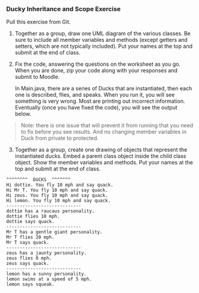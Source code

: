 ### Ducky Inheritance and Scope Exercise

Pull this exercise from Git.

1. Together as a group, draw one UML diagram of the various classes. Be sure to include all member variables and methods (except getters and setters, which are not typically included). Put your names at the top and submit at the end of class.

2. Fix the code, answering the questions on the worksheet as you go. When you are done, zip your code along with your responses and submit to Moodle.

	In Main.java, there are a series of Ducks that are instantiated, then each one is described, flies, and speaks. When you run it, you will see something is very wrong. Most are printing out incorrect information. Eventually (once you have fixed the code), you will see the output below.

> Note: there is one issue that will prevent it from running that you need to fix before you see results. And no changing member variables in Duck from private to protected.


	
3. Together as a group, create one drawing of objects that represent the instantiated ducks. Embed a parent class object inside the child class object. Show the member variables and methods. Put your names at the top and submit at the end of class.


```
^^^^^^^^  DUCKS  ^^^^^^^
Hi dottie. You fly 10 mph and say quack.
Hi Mr T. You fly 10 mph and say quack.
Hi zeus. You fly 10 mph and say quack.
Hi lemon. You fly 10 mph and say quack.
----------------------------
dottie has a raucaus personality.
dottie flies 10 mph.
dottie says quack.
----------------------------
Mr T has a gentle giant personality.
Mr T flies 20 mph.
Mr T says quack.
----------------------------
zeus has a jaunty personality.
zeus flies 0 mph.
zeus says quack.
----------------------------
lemon has a sunny personality.
lemon swims at a speed of 5 mph.
lemon says squeak.
```



